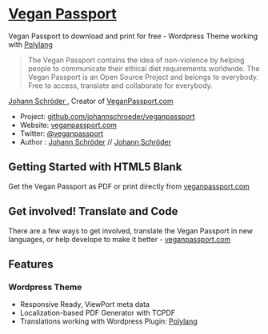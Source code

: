# [Vegan Passport](http://veganpassport.com)

Vegan Passport to download and print for free - Wordpress Theme working with [Polylang](http://polylang.pro)

> The Vegan Passport contains the idea of non-violence by helping people to communicate their ethical diet requirements worldwide. The Vegan Passport is an Open Source Project and belongs to everybody. Free to access, translate and collaborate for everybody.

[Johann Schröder ](http://johannschroeder.com), Creator of [VeganPassport.com ](http://veganpassport.com)

* Project: [github.com/johannschroeder/veganpassport](https://github.com/johannschroeder/veganpassport)
* Website: [veganpassport.com](http://veganpassport.com)
* Twitter: [@veganpassport](http://twitter.com/veganpassport)
* Author : [Johann Schröder](http://johannschroeder.com) // [Johann Schröder](mailto:mail@johannschroeder.com)

## Getting Started with HTML5 Blank

Get the Vegan Passport as PDF or print directly from [veganpassport.com](http://veganpassport.com)

## Get involved! Translate and Code

There are a few ways to get involved, translate the Vegan Passport in new languages, or help develope to make it better - [veganpassport.com](http://veganpassport.com)

## Features

### Wordpress Theme
* Responsive Ready, ViewPort meta data
* Localization-based PDF Generator with TCPDF
* Translations working with Wordpress Plugin: [Polylang](http://polylang.pro) 